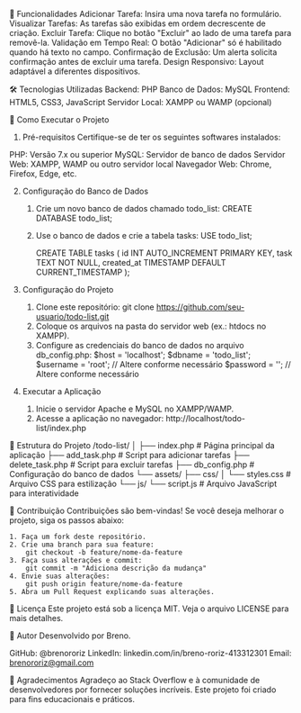 🌟 Funcionalidades
Adicionar Tarefa: Insira uma nova tarefa no formulário.
Visualizar Tarefas: As tarefas são exibidas em ordem decrescente de criação.
Excluir Tarefa: Clique no botão "Excluir" ao lado de uma tarefa para removê-la.
Validação em Tempo Real: O botão "Adicionar" só é habilitado quando há texto no campo.
Confirmação de Exclusão: Um alerta solicita confirmação antes de excluir uma tarefa.
Design Responsivo: Layout adaptável a diferentes dispositivos.

🛠️ Tecnologias Utilizadas
Backend: PHP
Banco de Dados: MySQL
Frontend: HTML5, CSS3, JavaScript
Servidor Local: XAMPP ou WAMP (opcional)

🚀 Como Executar o Projeto
1. Pré-requisitos
Certifique-se de ter os seguintes softwares instalados:

PHP: Versão 7.x ou superior
MySQL: Servidor de banco de dados
Servidor Web: XAMPP, WAMP ou outro servidor local
Navegador Web: Chrome, Firefox, Edge, etc.

2. Configuração do Banco de Dados
    1. Crie um novo banco de dados chamado todo_list:
        CREATE DATABASE todo_list;
    2. Use o banco de dados e crie a tabela tasks:
        USE todo_list;

        CREATE TABLE tasks (
        id INT AUTO_INCREMENT PRIMARY KEY,
        task TEXT NOT NULL,
        created_at TIMESTAMP DEFAULT CURRENT_TIMESTAMP
        );

3. Configuração do Projeto
    1. Clone este repositório:
        git clone https://github.com/seu-usuario/todo-list.git
    2. Coloque os arquivos na pasta do servidor web (ex.: htdocs no XAMPP).
    3. Configure as credenciais do banco de dados no arquivo db_config.php:
        $host = 'localhost';
        $dbname = 'todo_list';
        $username = 'root'; // Altere conforme necessário
        $password = '';     // Altere conforme necessário

4. Executar a Aplicação
    1. Inicie o servidor Apache e MySQL no XAMPP/WAMP.
    2. Acesse a aplicação no navegador:
        http://localhost/todo-list/index.php

📂 Estrutura do Projeto
/todo-list/
│
├── index.php          # Página principal da aplicação
├── add_task.php       # Script para adicionar tarefas
├── delete_task.php    # Script para excluir tarefas
├── db_config.php      # Configuração do banco de dados
└── assets/
    ├── css/
    │   └── styles.css  # Arquivo CSS para estilização
    └── js/
        └── script.js   # Arquivo JavaScript para interatividade

🤝 Contribuição
Contribuições são bem-vindas! Se você deseja melhorar o projeto, siga os passos abaixo:

    1. Faça um fork deste repositório.
    2. Crie uma branch para sua feature:
        git checkout -b feature/nome-da-feature
    3. Faça suas alterações e commit:
        git commit -m "Adiciona descrição da mudança"
    4. Envie suas alterações:
        git push origin feature/nome-da-feature
    5. Abra um Pull Request explicando suas alterações.

📜 Licença
Este projeto está sob a licença MIT. Veja o arquivo LICENSE para mais detalhes.

👤 Autor
Desenvolvido por Breno.

GitHub: @brenororiz
LinkedIn: linkedin.com/in/breno-roriz-413312301
Email: brenororiz@gmail.com

🙏 Agradecimentos
Agradeço ao Stack Overflow e à comunidade de desenvolvedores por fornecer soluções incríveis.
Este projeto foi criado para fins educacionais e práticos.